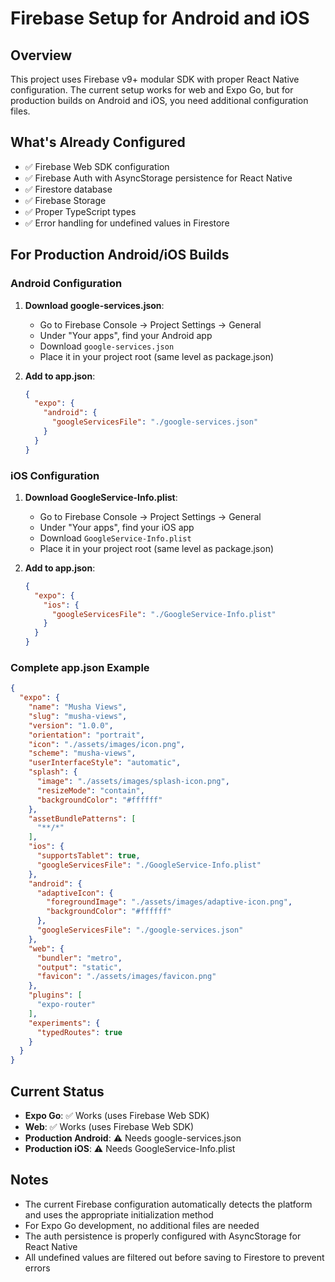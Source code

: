 # Firebase Setup for Android and iOS

## Overview
This project uses Firebase v9+ modular SDK with proper React Native configuration. The current setup works for web and Expo Go, but for production builds on Android and iOS, you need additional configuration files.

## What's Already Configured
- ✅ Firebase Web SDK configuration
- ✅ Firebase Auth with AsyncStorage persistence for React Native
- ✅ Firestore database
- ✅ Firebase Storage
- ✅ Proper TypeScript types
- ✅ Error handling for undefined values in Firestore

## For Production Android/iOS Builds

### Android Configuration
1. **Download google-services.json**:
   - Go to Firebase Console → Project Settings → General
   - Under "Your apps", find your Android app
   - Download `google-services.json`
   - Place it in your project root (same level as package.json)

2. **Add to app.json**:
   ```json
   {
     "expo": {
       "android": {
         "googleServicesFile": "./google-services.json"
       }
     }
   }
   ```

### iOS Configuration
1. **Download GoogleService-Info.plist**:
   - Go to Firebase Console → Project Settings → General
   - Under "Your apps", find your iOS app
   - Download `GoogleService-Info.plist`
   - Place it in your project root (same level as package.json)

2. **Add to app.json**:
   ```json
   {
     "expo": {
       "ios": {
         "googleServicesFile": "./GoogleService-Info.plist"
       }
     }
   }
   ```

### Complete app.json Example
```json
{
  "expo": {
    "name": "Musha Views",
    "slug": "musha-views",
    "version": "1.0.0",
    "orientation": "portrait",
    "icon": "./assets/images/icon.png",
    "scheme": "musha-views",
    "userInterfaceStyle": "automatic",
    "splash": {
      "image": "./assets/images/splash-icon.png",
      "resizeMode": "contain",
      "backgroundColor": "#ffffff"
    },
    "assetBundlePatterns": [
      "**/*"
    ],
    "ios": {
      "supportsTablet": true,
      "googleServicesFile": "./GoogleService-Info.plist"
    },
    "android": {
      "adaptiveIcon": {
        "foregroundImage": "./assets/images/adaptive-icon.png",
        "backgroundColor": "#ffffff"
      },
      "googleServicesFile": "./google-services.json"
    },
    "web": {
      "bundler": "metro",
      "output": "static",
      "favicon": "./assets/images/favicon.png"
    },
    "plugins": [
      "expo-router"
    ],
    "experiments": {
      "typedRoutes": true
    }
  }
}
```

## Current Status
- **Expo Go**: ✅ Works (uses Firebase Web SDK)
- **Web**: ✅ Works (uses Firebase Web SDK)
- **Production Android**: ⚠️ Needs google-services.json
- **Production iOS**: ⚠️ Needs GoogleService-Info.plist

## Notes
- The current Firebase configuration automatically detects the platform and uses the appropriate initialization method
- For Expo Go development, no additional files are needed
- The auth persistence is properly configured with AsyncStorage for React Native
- All undefined values are filtered out before saving to Firestore to prevent errors